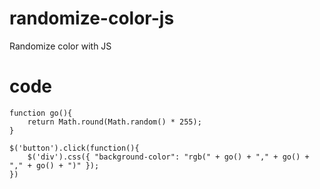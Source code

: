 # randomize-color-js
Randomize color with JS

# code
```
function go(){
	return Math.round(Math.random() * 255);
}

$('button').click(function(){
	$('div').css({ "background-color": "rgb(" + go() + "," + go() + "," + go() + ")" });	
})
```
